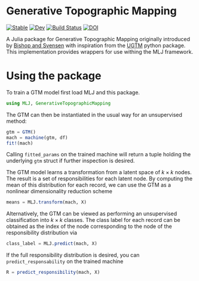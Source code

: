 # Generative Topographic Mapping

[![Stable](https://img.shields.io/badge/docs-stable-blue.svg)](https://john-waczak.github.io/GenerativeTopographicMapping.jl/stable/)
[![Dev](https://img.shields.io/badge/docs-dev-blue.svg)](https://john-waczak.github.io/GenerativeTopographicMapping.jl/dev/)
[![Build Status](https://github.com/john-waczak/GenerativeTopographicMapping.jl/actions/workflows/CI.yml/badge.svg?branch=main)](https://github.com/john-waczak/GenerativeTopographicMapping.jl/actions/workflows/CI.yml?query=branch%3Amain)
[![DOI](https://zenodo.org/badge/563880448.svg)](https://zenodo.org/doi/10.5281/zenodo.11061257)

A Julia package for Generative Topographic Mapping originally introduced by [Bishop and Svensen](https://www.microsoft.com/en-us/research/wp-content/uploads/1998/01/bishop-gtm-ncomp-98.pdf) with inspiration from the [UGTM](https://ugtm.readthedocs.io/en/latest/overview.html) python package. This implementation provides wrappers for use withing the MLJ framework.


# Using the package

To train a GTM model first load MLJ and this package.
```julia
using MLJ, GenerativeTopographicMapping
```

The GTM can then be instantiated in the usual way for an unsupervised method:

```julia
gtm = GTM()
mach = machine(gtm, df)
fit!(mach)
```

Calling `fitted_params` on the trained machine will return a tuple holding the underlying `gtm` struct if further inspection is desired.

The GTM model learns a transformation from a latent space of $k\times k$ nodes. The result is a set of responsibilities for each latent node. By computing the mean of this distribution for each record, we can use the GTM as a nonlinear dimensionality reduction scheme

```julia
means = MLJ.transform(mach, X)
```

Alternatively, the GTM can be viewed as performing an unsupervised classification into $k\times k$ classes. The class label for each record can be obtained as the index of the node corresponding to the node of the responsibility distribution via

```julia
class_label = MLJ.predict(mach, X)
```

If the full responsibility distribution is desired, you can `predict_responsability` on the trained machine

```julia
R = predict_responsibility(mach, X)
```

